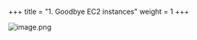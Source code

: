 +++
title = "1. Goodbye EC2 instances"
weight = 1
+++


![image.png](/images/008-viii-clean-it-up/33-766154-image.png)


